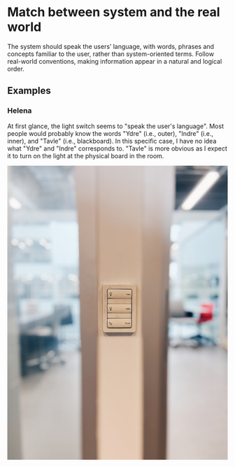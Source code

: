 # Match between system and the real world

The system should speak the users’ language, with words, phrases and concepts familiar to the user, rather than system-oriented terms. Follow real-world conventions, making information appear in a natural and logical order.

## Examples

### Helena
At first glance, the light switch seems to "speak the user's language". Most people would probably know the words "Ydre" (i.e., outer), "Indre" (i.e., inner), and "Tavle" (i.e., blackboard). In this specific case, I have no idea what "Ydre" and "Indre" corresponds to. "Tavle" is more obvious as I expect it to turn on the light at the physical board in the room. 

![](images/helena-light-control.jpg)
